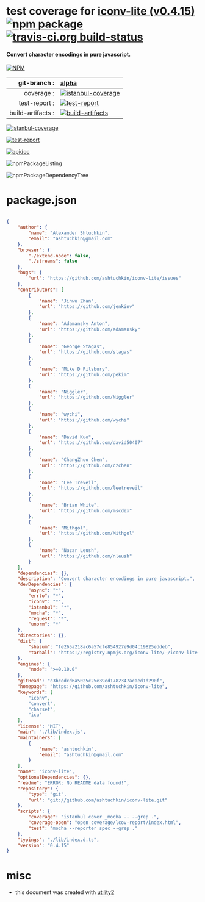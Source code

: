 # test coverage for  [iconv-lite (v0.4.15)](https://github.com/ashtuchkin/iconv-lite)  [![npm package](https://img.shields.io/npm/v/npmtest-iconv-lite.svg?style=flat-square)](https://www.npmjs.org/package/npmtest-iconv-lite) [![travis-ci.org build-status](https://api.travis-ci.org/npmtest/node-npmtest-iconv-lite.svg)](https://travis-ci.org/npmtest/node-npmtest-iconv-lite)
#### Convert character encodings in pure javascript.

[![NPM](https://nodei.co/npm/iconv-lite.png?downloads=true)](https://www.npmjs.com/package/iconv-lite)

| git-branch : | [alpha](https://github.com/npmtest/node-npmtest-iconv-lite/tree/alpha)|
|--:|:--|
| coverage : | [![istanbul-coverage](https://npmtest.github.io/node-npmtest-iconv-lite/build/coverage.badge.svg)](https://npmtest.github.io/node-npmtest-iconv-lite/build/coverage.html/index.html)|
| test-report : | [![test-report](https://npmtest.github.io/node-npmtest-iconv-lite/build/test-report.badge.svg)](https://npmtest.github.io/node-npmtest-iconv-lite/build/test-report.html)|
| build-artifacts : | [![build-artifacts](https://npmtest.github.io/node-npmtest-iconv-lite/glyphicons_144_folder_open.png)](https://github.com/npmtest/node-npmtest-iconv-lite/tree/gh-pages/build)|

[![istanbul-coverage](https://npmtest.github.io/node-npmtest-iconv-lite/build/screenCapture.buildCustomOrg.browser.coverage.html.png)](https://npmtest.github.io/node-npmtest-iconv-lite/build/coverage.html/index.html)

[![test-report](https://npmtest.github.io/node-npmtest-iconv-lite/build/screenCapture.buildCustomOrg.browser.%252Fhome%252Ftravis%252Fbuild%252Fnpmtest%252Fnode-npmtest-iconv-lite%252Ftmp%252Fbuild%252Ftest-report.html.png)](https://npmtest.github.io/node-npmtest-iconv-lite/build/test-report.html)

[![apidoc](https://npmdoc.github.io/node-npmdoc-iconv-lite/build/screenCapture.buildApidoc.browser.%252Fhome%252Ftravis%252Fbuild%252Fnpmdoc%252Fnode-npmdoc-iconv-lite%252Ftmp%252Fbuild%252Fapidoc.html.png)](https://npmdoc.github.io/node-npmdoc-iconv-lite/build/apidoc.html)

![npmPackageListing](https://npmtest.github.io/node-npmtest-iconv-lite/build/screenCapture.npmPackageListing.svg)

![npmPackageDependencyTree](https://npmtest.github.io/node-npmtest-iconv-lite/build/screenCapture.npmPackageDependencyTree.svg)



# package.json

```json

{
    "author": {
        "name": "Alexander Shtuchkin",
        "email": "ashtuchkin@gmail.com"
    },
    "browser": {
        "./extend-node": false,
        "./streams": false
    },
    "bugs": {
        "url": "https://github.com/ashtuchkin/iconv-lite/issues"
    },
    "contributors": [
        {
            "name": "Jinwu Zhan",
            "url": "https://github.com/jenkinv"
        },
        {
            "name": "Adamansky Anton",
            "url": "https://github.com/adamansky"
        },
        {
            "name": "George Stagas",
            "url": "https://github.com/stagas"
        },
        {
            "name": "Mike D Pilsbury",
            "url": "https://github.com/pekim"
        },
        {
            "name": "Niggler",
            "url": "https://github.com/Niggler"
        },
        {
            "name": "wychi",
            "url": "https://github.com/wychi"
        },
        {
            "name": "David Kuo",
            "url": "https://github.com/david50407"
        },
        {
            "name": "ChangZhuo Chen",
            "url": "https://github.com/czchen"
        },
        {
            "name": "Lee Treveil",
            "url": "https://github.com/leetreveil"
        },
        {
            "name": "Brian White",
            "url": "https://github.com/mscdex"
        },
        {
            "name": "Mithgol",
            "url": "https://github.com/Mithgol"
        },
        {
            "name": "Nazar Leush",
            "url": "https://github.com/nleush"
        }
    ],
    "dependencies": {},
    "description": "Convert character encodings in pure javascript.",
    "devDependencies": {
        "async": "*",
        "errto": "*",
        "iconv": "*",
        "istanbul": "*",
        "mocha": "*",
        "request": "*",
        "unorm": "*"
    },
    "directories": {},
    "dist": {
        "shasum": "fe265a218ac6a57cfe854927e9d04c19825eddeb",
        "tarball": "https://registry.npmjs.org/iconv-lite/-/iconv-lite-0.4.15.tgz"
    },
    "engines": {
        "node": ">=0.10.0"
    },
    "gitHead": "c3bcedcd6a5025c25e39ed1782347acaed1d290f",
    "homepage": "https://github.com/ashtuchkin/iconv-lite",
    "keywords": [
        "iconv",
        "convert",
        "charset",
        "icu"
    ],
    "license": "MIT",
    "main": "./lib/index.js",
    "maintainers": [
        {
            "name": "ashtuchkin",
            "email": "ashtuchkin@gmail.com"
        }
    ],
    "name": "iconv-lite",
    "optionalDependencies": {},
    "readme": "ERROR: No README data found!",
    "repository": {
        "type": "git",
        "url": "git://github.com/ashtuchkin/iconv-lite.git"
    },
    "scripts": {
        "coverage": "istanbul cover _mocha -- --grep .",
        "coverage-open": "open coverage/lcov-report/index.html",
        "test": "mocha --reporter spec --grep ."
    },
    "typings": "./lib/index.d.ts",
    "version": "0.4.15"
}
```



# misc
- this document was created with [utility2](https://github.com/kaizhu256/node-utility2)
